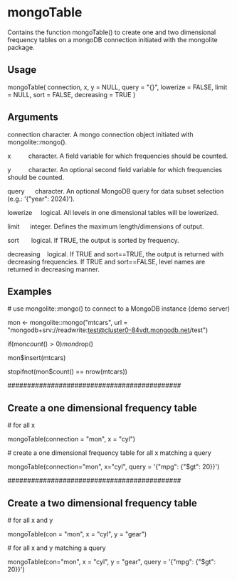 # mongoTable

Contains the function mongoTable() to create one and two dimensional frequency tables on a mongoDB connection initiated with the mongolite package.

## Usage
mongoTable(
connection,
x,
y = NULL,
query = "{}",
lowerize = FALSE,
limit = NULL,
sort = FALSE,
decreasing = TRUE
)

## Arguments
connection   character. A mongo connection object initiated with mongolite::mongo().

x       &nbsp;&nbsp;&nbsp;&nbsp;&nbsp;&nbsp;&nbsp;&nbsp;     character. A field variable for which frequencies should be counted.

y       &nbsp;&nbsp;&nbsp;&nbsp;&nbsp;&nbsp;&nbsp;&nbsp;     character. An optional second field variable for which frequencies should be counted.

query   &nbsp;&nbsp;&nbsp;&nbsp;     character. An optional MongoDB query for data subset selection (e.g.: ’{\"year\": 2024}’).

lowerize &nbsp;&nbsp;&nbsp;    logical. All levels in one dimensional tables will be lowerized.

limit   &nbsp;&nbsp;&nbsp;&nbsp;     integer. Defines the maximum length/dimensions of output.

sort     &nbsp;&nbsp;&nbsp;&nbsp;&nbsp;    logical. If TRUE, the output is sorted by frequency.

decreasing  &nbsp;&nbsp; logical. If TRUE and sort==TRUE, the output is returned with decreasing frequencies. If TRUE and sort==FALSE, level names are returned in decreasing manner.

## Examples
\# use mongolite::mongo() to connect to a MongoDB instance (demo server)

mon <- mongolite::mongo("mtcars", url = "mongodb+srv://readwrite:test@cluster0-84vdt.mongodb.net/test")

if(mon$count() > 0) mon$drop()

mon$insert(mtcars)

stopifnot(mon$count() == nrow(mtcars))

############################################
## Create a one dimensional frequency table
\# for all x

mongoTable(connection = "mon", x = "cyl")

\# create a one dimensional frequency table for all x matching a query

mongoTable(connection="mon", x="cyl", query = '{\"mpg\": {\"$gt": 20}}')

############################################
## Create a two dimensional frequency table
\# for all x and y

mongoTable(con = "mon", x = "cyl", y = "gear")

\# for all x and y matching a query

mongoTable(con="mon", x = "cyl", y = "gear", query = '{\"mpg\": {\"$gt": 20}}')
